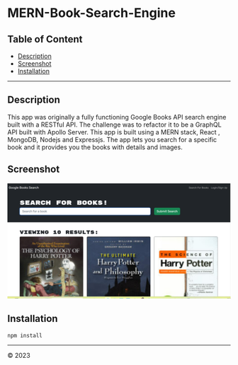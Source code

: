 # MERN-Book-Search-Engine
## Table of Content
- [Description](#description)
- [Screenshot](#screenshot)
- [Installation](#installation)
-------------------------------------
## Description
This app was originally a fully functioning Google Books API search engine built with a RESTful API. The challenge was to refactor it to be a GraphQL API built with Apollo Server. This app is built using a MERN stack, React , MongoDB, Nodejs and Expressjs. The app lets you search for a specific book and it provides you the books with details and images. 
    
## Screenshot

![Alt text](client/src/assets/Screenshot%202023-05-02%20104647.png)
    
## Installation

    ​npm install 
   
-----------------------------------------
&copy; 2023